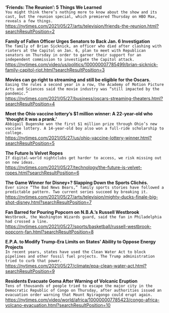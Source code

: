 **‘Friends: The Reunion’: 5 Things We Learned**\
`You might think there’s nothing more to know about the show and its cast, but the reunion special, which premiered Thursday on HBO Max, reveals a few things.`\
https://nytimes.com/2021/05/27/arts/television/friends-the-reunion.html?searchResultPosition=2

**Family of Fallen Officer Urges Senators to Back Jan. 6 Investigation**\
`The family of Brian Sicknick, an officer who died after clashing with rioters at the Capitol on Jan. 6, plan to meet with Republican senators on Thursday in order to garner their support for an independent commission to investigate the Capitol attack.`\
https://nytimes.com/video/us/politics/100000007785499/brian-sicknick-family-capitol-riot.html?searchResultPosition=3

**Movies can go right to streaming and still be eligible for the Oscars.**\
`Easing the rules a second year in a row, the Academy of Motion Picture Arts and Sciences said the movie industry was “still impacted by the pandemic.”`\
https://nytimes.com/2021/05/27/business/oscars-streaming-theaters.html?searchResultPosition=4

**Meet the Ohio vaccine lottery’s $1 million winner: A 22-year-old who ‘thought it was a prank.’**\
`Abbigail Bugenske won the first $1 million prize through Ohio’s new vaccine lottery. A 14-year-old boy also won a full-ride scholarship to college.`\
https://nytimes.com/2021/05/27/us/ohio-vaccine-lottery-winner.html?searchResultPosition=5

**The Future Is Velvet Ropes**\
`If digital-world nightclubs get harder to access, we risk missing out on new ideas.`\
https://nytimes.com/2021/05/27/technology/the-future-is-velvet-ropes.html?searchResultPosition=6

**The Game Winner for Disney+? Slapping Down the Sports Clichés.**\
`Ever since “The Bad News Bears,” family sports stories have followed a predictable pattern. Two current series succeed by breaking it.`\
https://nytimes.com/2021/05/27/arts/television/mighty-ducks-finale-big-shot-disney.html?searchResultPosition=7

**Fan Barred for Pouring Popcorn on N.B.A.’s Russell Westbrook**\
`Westbrook, the Washington Wizards guard, said the fan in Philadelphia had crossed a line.`\
https://nytimes.com/2021/05/27/sports/basketball/russell-westbrook-popcorn-fan.html?searchResultPosition=8

**E.P.A. to Modify Trump-Era Limits on States’ Ability to Oppose Energy Projects**\
`In recent years, states have used the Clean Water Act to block pipelines and other fossil fuel projects. The Trump administration tried to curb that power.`\
https://nytimes.com/2021/05/27/climate/epa-clean-water-act.html?searchResultPosition=9

**Residents Evacuate Goma After Warning of Volcanic Eruption**\
`Tens of thousands of people tried to escape the major city in the Democratic Republic of Congo on Thursday, after authorities issued an evacuation order warning that Mount Nyiragongo could erupt again.`\
https://nytimes.com/video/world/africa/100000007785423/congo-africa-volcano-evacuation.html?searchResultPosition=10


